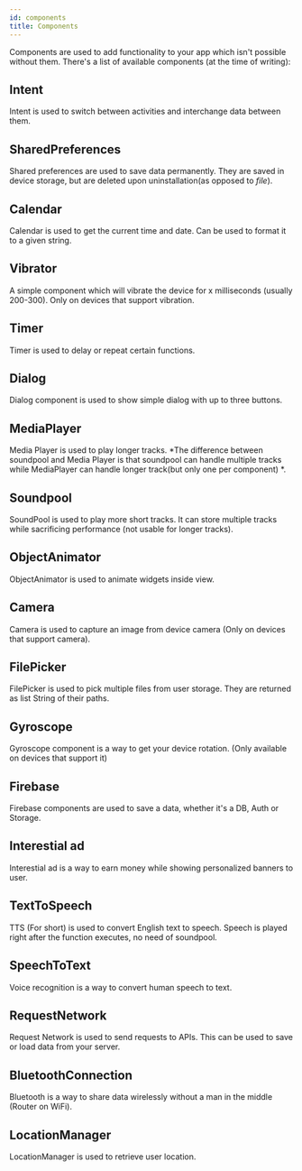 ```yaml
---
id: components
title: Components
---
```


Components are used to add functionality to your app which isn't possible without them.
There's a list of available components (at the time of writing):

## Intent

Intent is used to switch between activities and interchange data between them.

## SharedPreferences

Shared preferences are used to save data permanently. They are saved in device storage, but are deleted upon uninstallation(as opposed to *file*).

## Calendar

Calendar is used to get the current time and date. Can be used to format it to a given string.

## Vibrator

A simple component which will vibrate the device for x milliseconds (usually 200-300). Only on devices that support vibration.

## Timer

Timer is used to delay or repeat certain functions.

## Dialog

Dialog component is used to show simple dialog with up to three buttons.

## MediaPlayer

Media Player is used to play longer tracks.
*The difference between soundpool and Media Player is that soundpool can handle multiple tracks while MediaPlayer can handle longer track(but only one per component) *.

## Soundpool

SoundPool is used to play more short tracks. It can store multiple tracks while sacrificing performance (not usable for longer tracks).

## ObjectAnimator

ObjectAnimator is used to animate widgets inside view.

## Camera

Camera is used to capture an image from device camera (Only on devices that support camera).

## FilePicker

FilePicker is used to pick multiple files from user storage. They are returned as list String of their paths.

## Gyroscope

Gyroscope component is a way to get your device rotation. (Only available on devices that support it)

## Firebase

Firebase components are used to save a data, whether it's a DB, Auth or Storage.

## Interestial ad

Interestial ad is a way to earn money while showing personalized banners to user.

## TextToSpeech

TTS (For short) is used to convert English text to speech. Speech is played right after the function executes, no need of soundpool.

## SpeechToText

Voice recognition is a way to convert human speech to text.

## RequestNetwork

Request Network is used to send requests to APIs. This can be used to save or load data from your server.

## BluetoothConnection

Bluetooth is a way to share data wirelessly without a man in the middle (Router on WiFi).

## LocationManager

LocationManager is used to retrieve user location.
